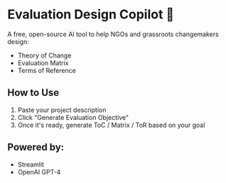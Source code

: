 # Evaluation Design Copilot 🧠

A free, open-source AI tool to help NGOs and grassroots changemakers design:
- Theory of Change
- Evaluation Matrix
- Terms of Reference

## How to Use

1. Paste your project description
2. Click "Generate Evaluation Objective"
3. Once it's ready, generate ToC / Matrix / ToR based on your goal

## Powered by:
- Streamlit
- OpenAI GPT-4

